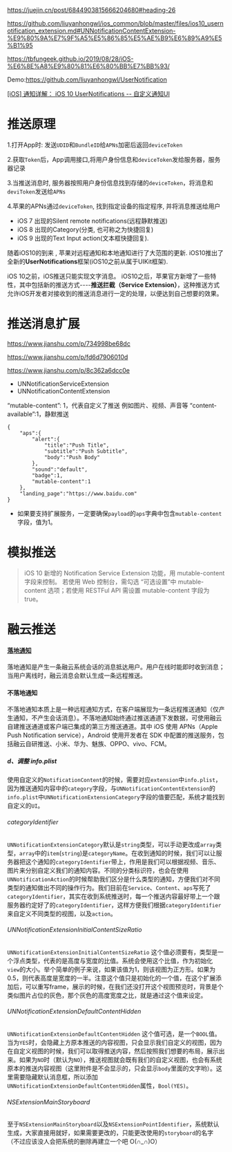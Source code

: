 https://juejin.cn/post/6844903815666204680#heading-26

https://github.com/liuyanhongwl/ios_common/blob/master/files/ios10_usernotification_extension.md#UNNotificationContentExtension-%E9%80%9A%E7%9F%A5%E5%86%85%E5%AE%B9%E6%89%A9%E5%B1%95

https://tbfungeek.github.io/2019/08/28/iOS-%E6%8E%A8%E9%80%81%E6%80%BB%E7%BB%93/

Demo:https://github.com/liuyanhongwl/UserNotification



[[iOS] 通知详解： iOS 10 UserNotifications -- 自定义通知UI](https://www.jianshu.com/p/85ac47bdf387)



# 推送原理

1.打开App时: 发送`UDID`和`BundleID`给`APNs`加密后返回`deviceToken`

2.获取`Token`后，App调用接口,将用户身份信息和`deviceToken`发给服务器，服务器记录

3.当推送消息时, 服务器按照用户身份信息找到存储的`deviceToken`，将消息和`deviToken`发送给`APNs`

4.苹果的APNs通过`deviceToken`, 找到指定设备的指定程序, 并将消息推送给用户







- iOS 7 出现的Silent remote notifications(远程静默推送)
- iOS 8 出现的Category(分类, 也可称之为快捷回复)
- iOS 9 出现的Text Input action(文本框快捷回复).

随着iOS10的到来 , 苹果对远程通知和本地通知进行了大范围的更新.
iOS10推出了全新的**UserNotifications**框架(iOS10之前从属于UIKit框架).



iOS 10之前，iOS推送只能实现文字消息。
iOS10之后，苹果官方新增了一些特性，其中包括新的推送方式----**推送拦截（Service Extension）**，这种推送方式允许iOS开发者对接收到的推送消息进行一定的处理，以便达到自己想要的效果。



# 推送消息扩展

https://www.jianshu.com/p/734998be68dc

https://www.jianshu.com/p/fd6d7906010d

https://www.jianshu.com/p/8c362a6dcc0e

- UNNotificationServiceExtension
- UNNotificationContentExtension







“mutable-content”: 1，代表自定义了推送 例如图片、视频、声音等
“content-available”:1，静默推送



```
{
    "aps":{
        "alert":{
            "title":"Push Title",
            "subtitle":"Push Subtitle",
            "body":"Push Body"
        },
        "sound":"default",
        "badge":1,
        "mutable-content":1
    },
    "landing_page":"https://www.baidu.com"
}
```

* 如果要支持扩展服务，一定要确保`payload`的`aps`字典中包含`mutable-content`字段，值为1。







# 模拟推送

> iOS 10 新增的 Notification Service Extension 功能，用 mutable-content 字段来控制。
> 若使用 Web 控制台，需勾选 “可选设置”中 mutable-content 选项；若使用 RESTFul API 需设置 mutable-content 字段为 true。







# 融云推送

#### [落地通知](https://doc.rongcloud.cn/rcloud/-/-/imglossary#message_notify)

落地通知是产生一条融云系统会话的消息抵达用户。用户在线时能即时收到消息；当用户离线时，融云消息会默认生成一条远程推送。

#### 不落地通知

不落地通知本质上是一种远程通知方式，在客户端展现为一条远程推送通知（仅产生通知，不产生会话消息）。不落地通知始终通过推送通道下发数据，可使用融云自建推送通道或客户端已集成的第三方推送通道。其中 iOS 使用 APNs（Apple Push Notification service），Android 使用开发者在 SDK 中配置的推送服务，包括融云自研推送、小米、华为、魅族、OPPO、vivo、FCM。



##### d、调整 info.plist

使用自定义的`NotificationContent`的时候，需要对应`extension`中`info.plist`，因为推送通知内容中的`category`字段，与`UNNotificationContentExtension`的`info.plist`中`UNNotificationExtensionCategory`字段的值要匹配，系统才能找到自定义的`UI`。

###### categoryIdentifier

`UNNotificationExtensionCategory`默认是`string`类型，可以手动更改成`array`类型，`array`中的`item`(`string`)是`categoryName`。在收到通知的时候，我们可以让服务器把这个通知的`categoryIdentifier`带上，作用是我们可以根据视频、音乐、图片来分别自定义我们的通知内容。不同的分类标识符，也会在使用`UNNotificationAction`的时候帮助我们区分是什么类型的通知，方便我们对不同类型的通知做出不同的操作行为。我们目前在`Service`、`Content`、`aps`写死了`categoryIdentifier`，其实在收到系统推送时，每一个推送内容最好带上一个跟服务器约定好了的`categoryIdentifier`，这样方便我们根据`categoryIdentifier`来自定义不同类型的视图，以及`action`。

###### UNNotificationExtensionInitialContentSizeRatio

`UNNotificationExtensionInitialContentSizeRatio` 这个值必须要有，类型是一个浮点类型，代表的是高度与宽度的比值。系统会使用这个比值，作为初始化`view`的大小。举个简单的例子来说，如果该值为1，则该视图为正方形。如果为0.5，则代表高度是宽度的一半。注意这个值只是初始化的一个值，在这个扩展添加后，可以重写frame，展示的时候，在我们还没打开这个视图预览时，背景是个类似图片占位的灰色，那个灰色的高度宽度之比，就是通过这个值来设定。

###### UNNotificationExtensionDefaultContentHidden

`UNNotificationExtensionDefaultContentHidden` 这个值可选，是一个`BOOL`值。当为`YES`时，会隐藏上方原本推送的内容视图，只会显示我们自定义的视图，因为在自定义视图的时候，我们可以取得推送内容，然后按照我们想要的布局，展示出来。如果为`NO`时（默认为`NO`），推送视图就会既有我们的自定义视图，也会有系统原本的推送内容视图（这里附件是不会显示的，只会显示`body`里面的文字哟）。这里需要隐藏默认消息框，所以添加`UNNotificationExtensionDefaultContentHidden`属性，`Bool(YES)`。

###### NSExtensionMainStoryboard

至于`NSExtensionMainStoryboard`以及`NSExtensionPointIdentifier`，系统默认生成，大家直接用就好，如果需要更改的，只能更改使用的`storyboard`的名字（不过应该没人会把系统的删除再建立一个吧 O(∩_∩)O）







